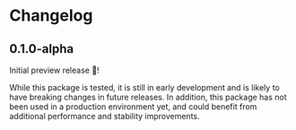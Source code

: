# Changelog

## 0.1.0-alpha

Initial preview release 🎉!

While this package is tested, it is still in early development and is likely to
have breaking changes in future releases. In addition, this package has not been
used in a production environment yet, and could benefit from additional
performance and stability improvements.

